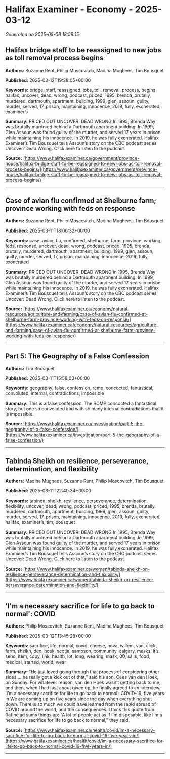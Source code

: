 # Halifax Examiner - Economy - 2025-03-12

*Generated on 2025-05-06 18:59:15*

## Halifax bridge staff to be reassigned to new jobs as toll removal process begins

**Authors:** Suzanne Rent, Philip Moscovitch, Madiha Mughees, Tim Bousquet

**Published:** 2025-03-12T19:28:05+00:00

**Keywords:** bridge, staff, reassigned, jobs, toll, removal, process, begins, halifax, uncover, dead, wrong, podcast, priced, 1995, brenda, brutally, murdered, dartmouth, apartment, building, 1999, glen, assoun, guilty, murder, served, 17, prison, maintaining, innocence, 2019, fully, exonerated, examiner’s

**Summary:** PRICED OUT UNCOVER: DEAD WRONG In 1995, Brenda Way was brutally murdered behind a Dartmouth apartment building.
In 1999, Glen Assoun was found guilty of the murder, and served 17 years in prison while maintaining his innocence.
In 2019, he was fully exonerated.
Halifax Examiner’s Tim Bousquet tells Assoun’s story on the CBC podcast series Uncover: Dead Wrong.
Click here to listen to the podcast.

**Source:** [https://www.halifaxexaminer.ca/government/province-house/halifax-bridge-staff-to-be-reassigned-to-new-jobs-as-toll-removal-process-begins/](https://www.halifaxexaminer.ca/government/province-house/halifax-bridge-staff-to-be-reassigned-to-new-jobs-as-toll-removal-process-begins/)

---

## Case of avian flu confirmed at Shelburne farm; province working with feds on response

**Authors:** Suzanne Rent, Philip Moscovitch, Madiha Mughees, Tim Bousquet

**Published:** 2025-03-11T18:06:32+00:00

**Keywords:** case, avian, flu, confirmed, shelburne, farm, province, working, feds, response, uncover, dead, wrong, podcast, priced, 1995, brenda, brutally, murdered, dartmouth, apartment, building, 1999, glen, assoun, guilty, murder, served, 17, prison, maintaining, innocence, 2019, fully, exonerated

**Summary:** PRICED OUT UNCOVER: DEAD WRONG In 1995, Brenda Way was brutally murdered behind a Dartmouth apartment building.
In 1999, Glen Assoun was found guilty of the murder, and served 17 years in prison while maintaining his innocence.
In 2019, he was fully exonerated.
Halifax Examiner’s Tim Bousquet tells Assoun’s story on the CBC podcast series Uncover: Dead Wrong.
Click here to listen to the podcast.

**Source:** [https://www.halifaxexaminer.ca/economy/natural-resources/agriculture-and-farming/case-of-avian-flu-confirmed-at-shelburne-farm-province-working-with-feds-on-response/](https://www.halifaxexaminer.ca/economy/natural-resources/agriculture-and-farming/case-of-avian-flu-confirmed-at-shelburne-farm-province-working-with-feds-on-response/)

---

## Part 5: The Geography of a False Confession

**Authors:** Tim Bousquet

**Published:** 2025-03-11T15:58:03+00:00

**Keywords:** geography, false, confession, rcmp, concocted, fantastical, convoluted, internal, contradictions, impossible

**Summary:** This is a false confession.
The RCMP concocted a fantastical story, but one so convoluted and with so many internal contradictions that it is impossible.

**Source:** [https://www.halifaxexaminer.ca/investigation/part-5-the-geography-of-a-false-confession/](https://www.halifaxexaminer.ca/investigation/part-5-the-geography-of-a-false-confession/)

---

## Tabinda Sheikh on resilience, perseverance, determination, and flexibility

**Authors:** Madiha Mughees, Suzanne Rent, Philip Moscovitch, Tim Bousquet

**Published:** 2025-03-11T22:40:34+00:00

**Keywords:** tabinda, sheikh, resilience, perseverance, determination, flexibility, uncover, dead, wrong, podcast, priced, 1995, brenda, brutally, murdered, dartmouth, apartment, building, 1999, glen, assoun, guilty, murder, served, 17, prison, maintaining, innocence, 2019, fully, exonerated, halifax, examiner’s, tim, bousquet

**Summary:** PRICED OUT UNCOVER: DEAD WRONG In 1995, Brenda Way was brutally murdered behind a Dartmouth apartment building.
In 1999, Glen Assoun was found guilty of the murder, and served 17 years in prison while maintaining his innocence.
In 2019, he was fully exonerated.
Halifax Examiner’s Tim Bousquet tells Assoun’s story on the CBC podcast series Uncover: Dead Wrong.
Click here to listen to the podcast.

**Source:** [https://www.halifaxexaminer.ca/women/tabinda-sheikh-on-resilience-perseverance-determination-and-flexibility/](https://www.halifaxexaminer.ca/women/tabinda-sheikh-on-resilience-perseverance-determination-and-flexibility/)

---

## 'I'm a necessary sacrifice for life to go back to normal': COVID

**Authors:** Philip Moscovitch, Suzanne Rent, Madiha Mughees, Tim Bousquet

**Published:** 2025-03-12T13:45:28+00:00

**Keywords:** sacrifice, life, normal, covid, cheese, nova, willem, van, click, farm, sheikh, den, hoek, scotia, sampson, community, calgary, masks, it’s, send, item, copy, link, health, lot, long, wearing, mask, 00, sails, food, medical, started, world, wear

**Summary:** “He just loved going through that process of considering other sides … he really got a kick out of that,” said his son, Cees van den Hoek, on Sunday.
For whatever reason, van den Hoek wasn’t getting back to me, and then, when I had just about given up, he finally agreed to an interview.
‘I’m a necessary sacrifice for life to go back to normal’: COVID-19, five years in We are coming up on five years since the day when everything shut down.
There is so much we could have learned from the rapid spread of COVID around the world, and the consequences.
I think this quote from Rafinejad sums things up: “A lot of people act as if I’m disposable, like I’m a necessary sacrifice for life to go back to normal,” they said.

**Source:** [https://www.halifaxexaminer.ca/health/covid/im-a-necessary-sacrifice-for-life-to-go-back-to-normal-covid-19-five-years-in/](https://www.halifaxexaminer.ca/health/covid/im-a-necessary-sacrifice-for-life-to-go-back-to-normal-covid-19-five-years-in/)

---

